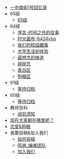 - [一中南街1号回忆录](/?id=一中南街1号回忆录)
- 65级
  - [65级](/65/README.md)
- 64级
  - [序言-时间之外的往事](/64/start)
  - [时光画布-6424ybq](/64/post/1.md)
  - [我们的校园趣事](/64/things)
  - [大学生活初体验](/64/explore)
  - [最想念的味道](/64/eat.md)
  - [碎碎念](/64/talk.md)
  - [表白区](/64/love)
  - [狗粮区](/64/cp)
- 61级
  - [等待归档](/61)
- 60级
  - [等待归档](/60)
- 教师百科
  - [阅前须知](/teacher)
- [现在大家都在哪里呢？](/where)
- [恋爱&狗粮](/love)
- 我要投稿&加入我们
  - [如何投稿](/join/join)
  - [鸣谢_编者团队](/join/writer)
  - [加入我们](/join/joinus)





